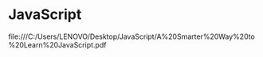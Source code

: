 # JavaScript
file:///C:/Users/LENOVO/Desktop/JavaScript/A%20Smarter%20Way%20to%20Learn%20JavaScript.pdf
